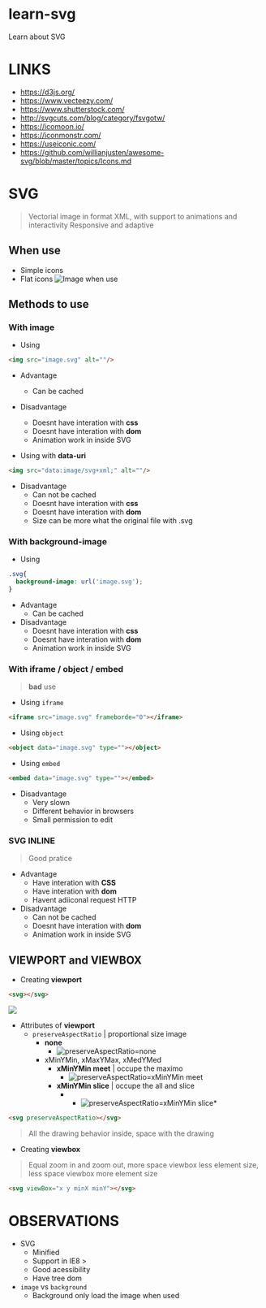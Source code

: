 # learn-svg
Learn about SVG

# LINKS
- https://d3js.org/
- https://www.vecteezy.com/
- https://www.shutterstock.com/
- http://svgcuts.com/blog/category/fsvgotw/
- https://icomoon.io/
- https://iconmonstr.com/
- https://useiconic.com/
- https://github.com/willianjusten/awesome-svg/blob/master/topics/Icons.md



# SVG
> Vectorial image in format XML, with support to animations and interactivity
> Responsive and adaptive

## When use
- Simple icons
- Flat icons
![Image when use](https://i.imgur.com/XGF8PDk.png)

## Methods to use

### With image
- Using
```html
<img src="image.svg" alt=""/>
```
- Advantage
  - Can be cached
- Disadvantage
  - Doesnt have interation with **css**
  - Doesnt have interation with **dom**
  - Animation work in inside SVG

- Using with **data-uri**
```html
<img src="data:image/svg+xml;" alt=""/>
```
- Disadvantage
  - Can not be cached
  - Doesnt have interation with **css**
  - Doesnt have interation with **dom**
  - Size can be more what the original file with .svg

### With background-image
- Using
```css
.svg{
  background-image: url('image.svg');
}
```
- Advantage
  - Can be cached
- Disadvantage
  - Doesnt have interation with **css**
  - Doesnt have interation with **dom**
  - Animation work in inside SVG

### With iframe / object / embed 
> **bad** use
- Using `iframe`
```html
<iframe src="image.svg" frameborde="0"></iframe>
```
- Using `object`
```html
<object data="image.svg" type=""></object>
```
- Using `embed`
```html
<embed data="image.svg" type=""></embed>
```
- Disadvantage
  - Very slown
  - Different behavior in browsers
  - Small permission to edit

### SVG INLINE
> Good pratice


- Advantage
  - Have interation with **CSS**
  - Have interation with **dom**
  - Havent adiiconal request HTTP
- Disadvantage
  - Can not be cached
  - Doesnt have interation with **dom**
  - Animation work in inside SVG


## VIEWPORT and VIEWBOX

- Creating **viewport**
```html
<svg></svg>
```
![](https://i.imgur.com/nyoXPzL.png)
- Attributes of **viewport**
  - `preserveAspectRatio` | proportional size image
    - **none**
      - ![preserveAspectRatio=none](https://i.imgur.com/4AqJpxG.png)
    - xMinYMin, xMaxYMax, xMedYMed
      - **xMinYMin meet** | occupe the maximo
        - ![preserveAspectRatio=xMinYMin meet](https://i.imgur.com/EcjlUpa.png)
      - **xMinYMin slice** | occupe the all and slice
        - - ![preserveAspectRatio=xMinYMin slice*](https://i.imgur.com/BdX14zF.png)
      

```html
<svg preserveAspectRatio></svg>
```
   
> All the drawing behavior inside, space with the drawing
- Creating **viewbox**
> Equal zoom in and zoom out, more space viewbox less element size, less space viewbox more element size
```html
<svg viewBox="x y minX minY"></svg>
```


# OBSERVATIONS

- SVG
  - Minified
  - Support in IE8 >
  - Good acessibility
  - Have tree dom
- `image` vs `background` 
  - Background only load the image when used